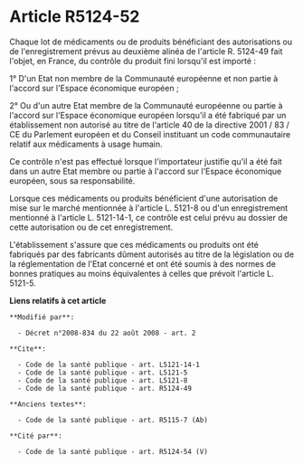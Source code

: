 # Article R5124-52

Chaque lot de médicaments ou de produits bénéficiant des autorisations ou de l'enregistrement prévus au deuxième alinéa de
l'article R. 5124-49 fait l'objet, en France, du contrôle du produit fini lorsqu'il est importé : 

1° D'un Etat non membre de la Communauté européenne et non partie à l'accord sur l'Espace économique européen ; 

2° Ou d'un autre Etat membre de la Communauté européenne ou partie à l'accord sur l'Espace économique européen lorsqu'il a
été fabriqué par un établissement non autorisé au titre de l'article 40 de la directive 2001 / 83 / CE du Parlement européen
et du Conseil instituant un code communautaire relatif aux médicaments à usage humain. 

Ce contrôle n'est pas effectué lorsque l'importateur justifie qu'il a été fait dans un autre Etat membre ou partie à l'accord
sur l'Espace économique européen, sous sa responsabilité. 

Lorsque ces médicaments ou produits bénéficient d'une autorisation de mise sur le marché mentionnée à l'article L. 5121-8 ou
d'un enregistrement mentionné à l'article L. 5121-14-1, ce contrôle est celui prévu au dossier de cette autorisation ou de
cet enregistrement. 

L'établissement s'assure que ces médicaments ou produits ont été fabriqués par des fabricants dûment autorisés au titre de la
législation ou de la réglementation de l'Etat concerné et ont été soumis à des normes de bonnes pratiques au moins
équivalentes à celles que prévoit l'article L. 5121-5.

**Liens relatifs à cet article**

	**Modifié par**:

	  - Décret n°2008-834 du 22 août 2008 - art. 2

	**Cite**:

	  - Code de la santé publique - art. L5121-14-1
	  - Code de la santé publique - art. L5121-5
	  - Code de la santé publique - art. L5121-8
	  - Code de la santé publique - art. R5124-49

	**Anciens textes**:

	  - Code de la santé publique - art. R5115-7 (Ab)

	**Cité par**:

	  - Code de la santé publique - art. R5124-54 (V)
